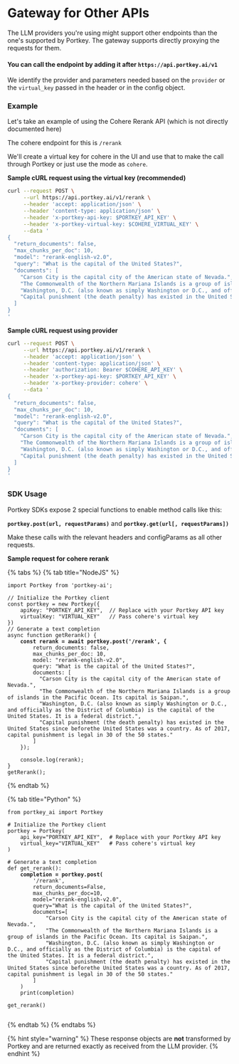 # Gateway for Other APIs

The LLM providers you're using might support other endpoints than the one's supported by Portkey. The gateway supports directly proxying the requests for them.

#### You can call the endpoint by adding it after `https://api.portkey.ai/v1`

We identify the provider and parameters needed based on the `provider` or the `virtual_key` passed in the header or in the config object.

### Example

Let's take an example of using the Cohere Rerank API (which is not directly documented here)

The cohere endpoint for this is `/rerank`

We'll create a virtual key for cohere in the UI and use that to make the call through Portkey or just use the mode as `cohere`.&#x20;

**Sample cURL request using the virtual key (recommended)**

```bash
curl --request POST \
     --url https://api.portkey.ai/v1/rerank \
     --header 'accept: application/json' \
     --header 'content-type: application/json' \
     --header 'x-portkey-api-key: $PORTKEY_API_KEY' \
     --header 'x-portkey-virtual-key: $COHERE_VIRTUAL_KEY' \
     --data '
{
  "return_documents": false,
  "max_chunks_per_doc": 10,
  "model": "rerank-english-v2.0",
  "query": "What is the capital of the United States?",
  "documents": [
    "Carson City is the capital city of the American state of Nevada.",
    "The Commonwealth of the Northern Mariana Islands is a group of islands in the Pacific Ocean. Its capital is Saipan.",
    "Washington, D.C. (also known as simply Washington or D.C., and officially as the District of Columbia) is the capital of the United States. It is a federal district.",
    "Capital punishment (the death penalty) has existed in the United States since beforethe United States was a country. As of 2017, capital punishment is legal in 30 of the 50 states."
  ]
}
'
```

**Sample cURL request using provider**

```bash
curl --request POST \
     --url https://api.portkey.ai/v1/rerank \
     --header 'accept: application/json' \
     --header 'content-type: application/json' \
     --header 'authorization: Bearer $COHERE_API_KEY' \
     --header 'x-portkey-api-key: $PORTKEY_API_KEY' \
     --header 'x-portkey-provider: cohere' \
     --data '
{
  "return_documents": false,
  "max_chunks_per_doc": 10,
  "model": "rerank-english-v2.0",
  "query": "What is the capital of the United States?",
  "documents": [
    "Carson City is the capital city of the American state of Nevada.",
    "The Commonwealth of the Northern Mariana Islands is a group of islands in the Pacific Ocean. Its capital is Saipan.",
    "Washington, D.C. (also known as simply Washington or D.C., and officially as the District of Columbia) is the capital of the United States. It is a federal district.",
    "Capital punishment (the death penalty) has existed in the United States since beforethe United States was a country. As of 2017, capital punishment is legal in 30 of the 50 states."
  ]
}
'
```

### SDK Usage

Portkey SDKs expose 2 special functions to enable method calls like this:

**`portkey.post(url, requestParams)`** and **`portkey.get(url[, requestParams])`**

Make these calls with the relevant headers and configParams as all other requests.

**Sample request for cohere rerank**

{% tabs %}
{% tab title="NodeJS" %}
<pre class="language-javascript"><code class="lang-javascript">import Portkey from 'portkey-ai';

// Initialize the Portkey client
const portkey = new Portkey({
    apiKey: "PORTKEY_API_KEY",  // Replace with your Portkey API key
    virtualKey: "VIRTUAL_KEY"   // Pass cohere's virtual key
})
// Generate a text completion
async function getRerank() {
<strong>    const rerank = await portkey.post('/rerank', {
</strong>        return_documents: false,
        max_chunks_per_doc: 10,
        model: "rerank-english-v2.0",
        query: "What is the capital of the United States?",
        documents: [
          "Carson City is the capital city of the American state of Nevada.",
          "The Commonwealth of the Northern Mariana Islands is a group of islands in the Pacific Ocean. Its capital is Saipan.",
          "Washington, D.C. (also known as simply Washington or D.C., and officially as the District of Columbia) is the capital of the United States. It is a federal district.",
          "Capital punishment (the death penalty) has existed in the United States since beforethe United States was a country. As of 2017, capital punishment is legal in 30 of the 50 states."
        ]
    });

    console.log(rerank);
}
getRerank();
</code></pre>
{% endtab %}

{% tab title="Python" %}
<pre class="language-python"><code class="lang-python">from portkey_ai import Portkey

# Initialize the Portkey client
portkey = Portkey(
    api_key="PORTKEY_API_KEY",  # Replace with your Portkey API key
    virtual_key="VIRTUAL_KEY"   # Pass cohere's virtual key
)

# Generate a text completion
def get_rerank():
<strong>    completion = portkey.post(
</strong>        '/rerank',
        return_documents=False,
        max_chunks_per_doc=10,
        model="rerank-english-v2.0",
        query="What is the capital of the United States?",
        documents=[
            "Carson City is the capital city of the American state of Nevada.",
            "The Commonwealth of the Northern Mariana Islands is a group of islands in the Pacific Ocean. Its capital is Saipan.",
            "Washington, D.C. (also known as simply Washington or D.C., and officially as the District of Columbia) is the capital of the United States. It is a federal district.",
            "Capital punishment (the death penalty) has existed in the United States since beforethe United States was a country. As of 2017, capital punishment is legal in 30 of the 50 states."
        ]
    )
    print(completion)

get_rerank()

</code></pre>
{% endtab %}
{% endtabs %}

{% hint style="warning" %}
These response objects are **not** transformed by Portkey and are returned exactly as received from the LLM provider.
{% endhint %}
